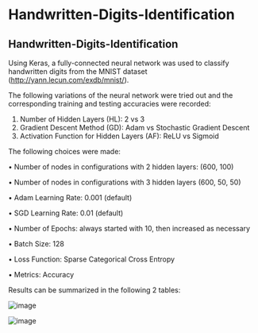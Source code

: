 # Handwritten-Digits-Identification
## Handwritten-Digits-Identification


Using Keras, a fully-connected neural network was used to classify handwritten digits from the MNIST dataset (http://yann.lecun.com/exdb/mnist/). 

The following variations of the neural network were tried out and the corresponding training and testing accuracies were recorded:
1. Number of Hidden Layers (HL): 2 vs 3
2. Gradient Descent Method (GD): Adam vs Stochastic Gradient Descent
3. Activation Function for Hidden Layers (AF): ReLU vs Sigmoid

The following choices were made:

• Number of nodes in configurations with 2 hidden layers: (600, 100)

• Number of nodes in configurations with 3 hidden layers (600, 50, 50)

• Adam Learning Rate: 0.001 (default)

• SGD Learning Rate: 0.01 (default)

• Number of Epochs: always started with 10, then increased as necessary

• Batch Size: 128

• Loss Function: Sparse Categorical Cross Entropy

• Metrics: Accuracy 

Results can be summarized in the following 2 tables:

![image](https://user-images.githubusercontent.com/25527107/193187820-10f671a4-e0c1-4f06-8cbf-22e100d1d699.png)

![image](https://user-images.githubusercontent.com/25527107/193187848-78dcd580-2cdf-4426-ab32-ed9c55d4e9da.png)
